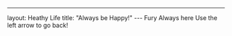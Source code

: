 ---
layout: Heathy Life
title: "Always be Happy!"
--- Fury
Always here
Use the left arrow to go back!
